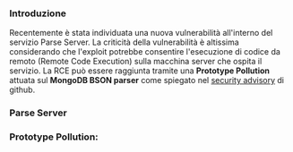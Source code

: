 ### Introduzione

Recentemente è stata individuata una nuova vulnerabilità all'interno del servizio Parse Server. La criticità della vulnerabilità è altissima considerando che l'exploit potrebbe consentire l'esecuzione di codice da remoto (Remote Code Execution) sulla macchina server che ospita il servizio.
La RCE può essere raggiunta tramite una __Prototype Pollution__ attuata sul __MongoDB BSON parser__ come spiegato nel [security advisory](https://github.com/advisories/GHSA-prm5-8g2m-24gg) di github.

### Parse Server

### Prototype Pollution:
